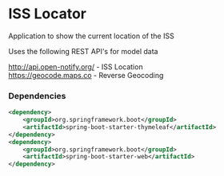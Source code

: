 # ISS Locator

Application to show the current location of the ISS

Uses the following REST API's for model data

http://api.open-notify.org/ - ISS Location  
https://geocode.maps.co - Reverse Geocoding

### Dependencies

```xml
<dependency>
    <groupId>org.springframework.boot</groupId>
    <artifactId>spring-boot-starter-thymeleaf</artifactId>
</dependency>
<dependency>
    <groupId>org.springframework.boot</groupId>
    <artifactId>spring-boot-starter-web</artifactId>
</dependency>
```



